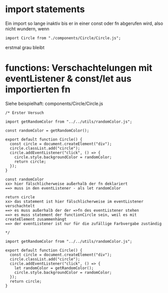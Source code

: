 # import statements

Ein import so lange inaktiv bis er in einer const oder fn abgerufen wird,
also nicht wundern, wenn

```JS
import Circle from "./components/Circle/Circle.js";
```

erstmal grau bleibt

# functions: Verschachtelungen mit eventListener & const/let aus importierten fn

Siehe beispielhaft: components/Circle/Circle.js

```JS
/* Erster Versuch

import getRandomColor from "../../utils/randomColor.js";

const randomColor = getRandomColor();

export default function Circle() {
  const circle = document.createElement("div");
  circle.classList.add("circle");
  circle.addEventListener("click", () => {
    circle.style.backgroundColor = randomColor;
    return circle;
  });
}

const randomColor
xx> hier fälschlicherweise außerhalb der fn deklariert
==> muss in den eventListener - als let randomColor

return circle
xx> das statement ist hier fälschlicherweise im eventListener verschachtelt
==> es muss außerhalb der der =>fn des eventListener stehen
==> es muss statement der functionCircle sein, weil es mit createElement zusammenhängt
==> der eventListener ist nur für die zufällige Farbvergabe zuständig

*/

import getRandomColor from "../../utils/randomColor.js";

export default function Circle() {
  const circle = document.createElement("div");
  circle.classList.add("circle");
  circle.addEventListener("click", () => {
    let randomColor = getRandomColor();
    circle.style.backgroundColor = randomColor;
  });
  return circle;
}



```
